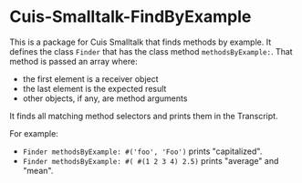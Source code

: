 # Cuis-Smalltalk-FindByExample

This is a package for Cuis Smalltalk that finds methods by example.
It defines the class `Finder` that has the class method `methodsByExample:`.
That method is passed an array where:

- the first element is a receiver object
- the last element is the expected result
- other objects, if any, are method arguments

It finds all matching method selectors and prints them in the Transcript.

For example:

- `Finder methodsByExample: #('foo', 'Foo')` prints "capitalized".
- `Finder methodsByExample: #( #(1 2 3 4) 2.5)` prints "average" and "mean".

